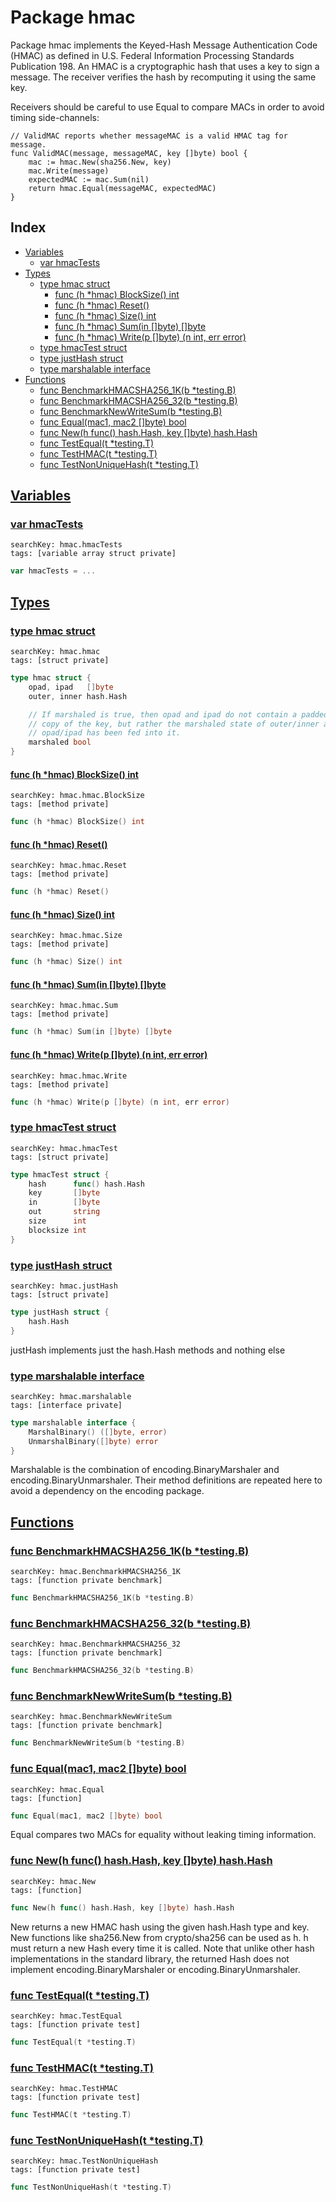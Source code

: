# Package hmac

Package hmac implements the Keyed-Hash Message Authentication Code (HMAC) as defined in U.S. Federal Information Processing Standards Publication 198. An HMAC is a cryptographic hash that uses a key to sign a message. The receiver verifies the hash by recomputing it using the same key. 

Receivers should be careful to use Equal to compare MACs in order to avoid timing side-channels: 

```
// ValidMAC reports whether messageMAC is a valid HMAC tag for message.
func ValidMAC(message, messageMAC, key []byte) bool {
	mac := hmac.New(sha256.New, key)
	mac.Write(message)
	expectedMAC := mac.Sum(nil)
	return hmac.Equal(messageMAC, expectedMAC)
}

```
## Index

* [Variables](#var)
    * [var hmacTests](#hmacTests)
* [Types](#type)
    * [type hmac struct](#hmac)
        * [func (h *hmac) BlockSize() int](#hmac.BlockSize)
        * [func (h *hmac) Reset()](#hmac.Reset)
        * [func (h *hmac) Size() int](#hmac.Size)
        * [func (h *hmac) Sum(in []byte) []byte](#hmac.Sum)
        * [func (h *hmac) Write(p []byte) (n int, err error)](#hmac.Write)
    * [type hmacTest struct](#hmacTest)
    * [type justHash struct](#justHash)
    * [type marshalable interface](#marshalable)
* [Functions](#func)
    * [func BenchmarkHMACSHA256_1K(b *testing.B)](#BenchmarkHMACSHA256_1K)
    * [func BenchmarkHMACSHA256_32(b *testing.B)](#BenchmarkHMACSHA256_32)
    * [func BenchmarkNewWriteSum(b *testing.B)](#BenchmarkNewWriteSum)
    * [func Equal(mac1, mac2 []byte) bool](#Equal)
    * [func New(h func() hash.Hash, key []byte) hash.Hash](#New)
    * [func TestEqual(t *testing.T)](#TestEqual)
    * [func TestHMAC(t *testing.T)](#TestHMAC)
    * [func TestNonUniqueHash(t *testing.T)](#TestNonUniqueHash)


## <a id="var" href="#var">Variables</a>

### <a id="hmacTests" href="#hmacTests">var hmacTests</a>

```
searchKey: hmac.hmacTests
tags: [variable array struct private]
```

```Go
var hmacTests = ...
```

## <a id="type" href="#type">Types</a>

### <a id="hmac" href="#hmac">type hmac struct</a>

```
searchKey: hmac.hmac
tags: [struct private]
```

```Go
type hmac struct {
	opad, ipad   []byte
	outer, inner hash.Hash

	// If marshaled is true, then opad and ipad do not contain a padded
	// copy of the key, but rather the marshaled state of outer/inner after
	// opad/ipad has been fed into it.
	marshaled bool
}
```

#### <a id="hmac.BlockSize" href="#hmac.BlockSize">func (h *hmac) BlockSize() int</a>

```
searchKey: hmac.hmac.BlockSize
tags: [method private]
```

```Go
func (h *hmac) BlockSize() int
```

#### <a id="hmac.Reset" href="#hmac.Reset">func (h *hmac) Reset()</a>

```
searchKey: hmac.hmac.Reset
tags: [method private]
```

```Go
func (h *hmac) Reset()
```

#### <a id="hmac.Size" href="#hmac.Size">func (h *hmac) Size() int</a>

```
searchKey: hmac.hmac.Size
tags: [method private]
```

```Go
func (h *hmac) Size() int
```

#### <a id="hmac.Sum" href="#hmac.Sum">func (h *hmac) Sum(in []byte) []byte</a>

```
searchKey: hmac.hmac.Sum
tags: [method private]
```

```Go
func (h *hmac) Sum(in []byte) []byte
```

#### <a id="hmac.Write" href="#hmac.Write">func (h *hmac) Write(p []byte) (n int, err error)</a>

```
searchKey: hmac.hmac.Write
tags: [method private]
```

```Go
func (h *hmac) Write(p []byte) (n int, err error)
```

### <a id="hmacTest" href="#hmacTest">type hmacTest struct</a>

```
searchKey: hmac.hmacTest
tags: [struct private]
```

```Go
type hmacTest struct {
	hash      func() hash.Hash
	key       []byte
	in        []byte
	out       string
	size      int
	blocksize int
}
```

### <a id="justHash" href="#justHash">type justHash struct</a>

```
searchKey: hmac.justHash
tags: [struct private]
```

```Go
type justHash struct {
	hash.Hash
}
```

justHash implements just the hash.Hash methods and nothing else 

### <a id="marshalable" href="#marshalable">type marshalable interface</a>

```
searchKey: hmac.marshalable
tags: [interface private]
```

```Go
type marshalable interface {
	MarshalBinary() ([]byte, error)
	UnmarshalBinary([]byte) error
}
```

Marshalable is the combination of encoding.BinaryMarshaler and encoding.BinaryUnmarshaler. Their method definitions are repeated here to avoid a dependency on the encoding package. 

## <a id="func" href="#func">Functions</a>

### <a id="BenchmarkHMACSHA256_1K" href="#BenchmarkHMACSHA256_1K">func BenchmarkHMACSHA256_1K(b *testing.B)</a>

```
searchKey: hmac.BenchmarkHMACSHA256_1K
tags: [function private benchmark]
```

```Go
func BenchmarkHMACSHA256_1K(b *testing.B)
```

### <a id="BenchmarkHMACSHA256_32" href="#BenchmarkHMACSHA256_32">func BenchmarkHMACSHA256_32(b *testing.B)</a>

```
searchKey: hmac.BenchmarkHMACSHA256_32
tags: [function private benchmark]
```

```Go
func BenchmarkHMACSHA256_32(b *testing.B)
```

### <a id="BenchmarkNewWriteSum" href="#BenchmarkNewWriteSum">func BenchmarkNewWriteSum(b *testing.B)</a>

```
searchKey: hmac.BenchmarkNewWriteSum
tags: [function private benchmark]
```

```Go
func BenchmarkNewWriteSum(b *testing.B)
```

### <a id="Equal" href="#Equal">func Equal(mac1, mac2 []byte) bool</a>

```
searchKey: hmac.Equal
tags: [function]
```

```Go
func Equal(mac1, mac2 []byte) bool
```

Equal compares two MACs for equality without leaking timing information. 

### <a id="New" href="#New">func New(h func() hash.Hash, key []byte) hash.Hash</a>

```
searchKey: hmac.New
tags: [function]
```

```Go
func New(h func() hash.Hash, key []byte) hash.Hash
```

New returns a new HMAC hash using the given hash.Hash type and key. New functions like sha256.New from crypto/sha256 can be used as h. h must return a new Hash every time it is called. Note that unlike other hash implementations in the standard library, the returned Hash does not implement encoding.BinaryMarshaler or encoding.BinaryUnmarshaler. 

### <a id="TestEqual" href="#TestEqual">func TestEqual(t *testing.T)</a>

```
searchKey: hmac.TestEqual
tags: [function private test]
```

```Go
func TestEqual(t *testing.T)
```

### <a id="TestHMAC" href="#TestHMAC">func TestHMAC(t *testing.T)</a>

```
searchKey: hmac.TestHMAC
tags: [function private test]
```

```Go
func TestHMAC(t *testing.T)
```

### <a id="TestNonUniqueHash" href="#TestNonUniqueHash">func TestNonUniqueHash(t *testing.T)</a>

```
searchKey: hmac.TestNonUniqueHash
tags: [function private test]
```

```Go
func TestNonUniqueHash(t *testing.T)
```

